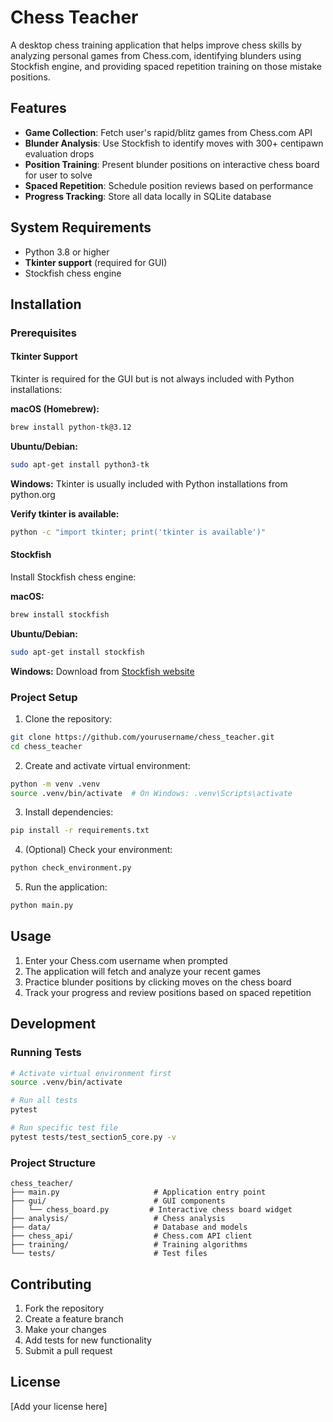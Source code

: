 # Chess Teacher

A desktop chess training application that helps improve chess skills by analyzing personal games from Chess.com, identifying blunders using Stockfish engine, and providing spaced repetition training on those mistake positions.

## Features

- **Game Collection**: Fetch user's rapid/blitz games from Chess.com API
- **Blunder Analysis**: Use Stockfish to identify moves with 300+ centipawn evaluation drops
- **Position Training**: Present blunder positions on interactive chess board for user to solve
- **Spaced Repetition**: Schedule position reviews based on performance
- **Progress Tracking**: Store all data locally in SQLite database

## System Requirements

- Python 3.8 or higher
- **Tkinter support** (required for GUI)
- Stockfish chess engine

## Installation

### Prerequisites

#### Tkinter Support
Tkinter is required for the GUI but is not always included with Python installations:

**macOS (Homebrew):**
```bash
brew install python-tk@3.12
```

**Ubuntu/Debian:**
```bash
sudo apt-get install python3-tk
```

**Windows:**
Tkinter is usually included with Python installations from python.org

**Verify tkinter is available:**
```bash
python -c "import tkinter; print('tkinter is available')"
```

#### Stockfish
Install Stockfish chess engine:

**macOS:**
```bash
brew install stockfish
```

**Ubuntu/Debian:**
```bash
sudo apt-get install stockfish
```

**Windows:**
Download from [Stockfish website](https://stockfishchess.org/download/)

### Project Setup

1. Clone the repository:
```bash
git clone https://github.com/yourusername/chess_teacher.git
cd chess_teacher
```

2. Create and activate virtual environment:
```bash
python -m venv .venv
source .venv/bin/activate  # On Windows: .venv\Scripts\activate
```

3. Install dependencies:
```bash
pip install -r requirements.txt
```

4. (Optional) Check your environment:
```bash
python check_environment.py
```

5. Run the application:
```bash
python main.py
```

## Usage

1. Enter your Chess.com username when prompted
2. The application will fetch and analyze your recent games
3. Practice blunder positions by clicking moves on the chess board
4. Track your progress and review positions based on spaced repetition

## Development

### Running Tests

```bash
# Activate virtual environment first
source .venv/bin/activate

# Run all tests
pytest

# Run specific test file
pytest tests/test_section5_core.py -v
```

### Project Structure

```
chess_teacher/
├── main.py                     # Application entry point
├── gui/                        # GUI components
│   └── chess_board.py         # Interactive chess board widget
├── analysis/                   # Chess analysis
├── data/                       # Database and models
├── chess_api/                  # Chess.com API client
├── training/                   # Training algorithms
└── tests/                      # Test files
```

## Contributing

1. Fork the repository
2. Create a feature branch
3. Make your changes
4. Add tests for new functionality
5. Submit a pull request

## License

[Add your license here]
